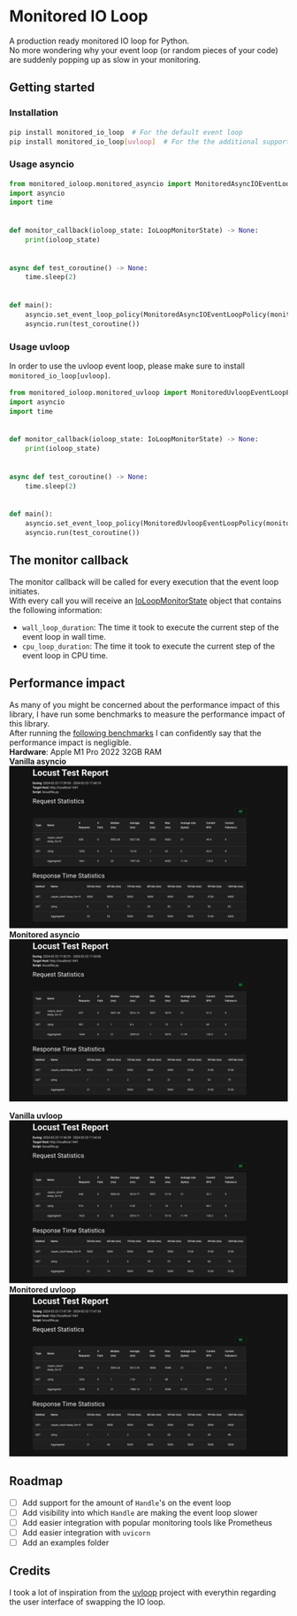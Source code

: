 # Monitored IO Loop
A production ready monitored IO loop for Python.  
No more wondering why your event loop (or random pieces of your code) are suddenly popping up as slow in your monitoring.

## Getting started
### Installation
```bash
pip install monitored_io_loop  # For the default event loop
pip install monitored_io_loop[uvloop]  # For the the additional support of the uvloop event loop
```

### Usage asyncio
```python
from monitored_ioloop.monitored_asyncio import MonitoredAsyncIOEventLoopPolicy, IoLoopMonitorState
import asyncio
import time


def monitor_callback(ioloop_state: IoLoopMonitorState) -> None:
    print(ioloop_state)


async def test_coroutine() -> None:
    time.sleep(2)


def main():
    asyncio.set_event_loop_policy(MonitoredAsyncIOEventLoopPolicy(monitor_callback))
    asyncio.run(test_coroutine())
```

### Usage uvloop
In order to use the uvloop event loop, please make sure to install `monitored_io_loop[uvloop]`.
```python
from monitored_ioloop.monitored_uvloop import MonitoredUvloopEventLoopPolicy, IoLoopMonitorState
import asyncio
import time


def monitor_callback(ioloop_state: IoLoopMonitorState) -> None:
    print(ioloop_state)


async def test_coroutine() -> None:
    time.sleep(2)


def main():
    asyncio.set_event_loop_policy(MonitoredUvloopEventLoopPolicy(monitor_callback))
    asyncio.run(test_coroutine())

```

## The monitor callback
The monitor callback will be called for every execution that the event loop initiates.  
With every call you will receive an [IoLoopMonitorState](monitored_ioloop/types.py) object that contains the following information:
- `wall_loop_duration`: The time it took to execute the current step of the event loop in wall time.
- `cpu_loop_duration`: The time it took to execute the current step of the event loop in CPU time.


## Performance impact
As many of you might be concerned about the performance impact of this library, I have run some benchmarks to measure the performance impact of this library.  
After running the [following benchmarks](stress_tests) I can confidently say that the performance impact is negligible.  
__Hardware__: Apple M1 Pro 2022 32GB RAM  
__Vanilla asyncio__
![Vanilla asyncio](stress_tests/results/asyncio.png)
__Monitored asyncio__
![Monitored asyncio](stress_tests/results/monitored_asyncio.png)

__Vanilla uvloop__
![Vanilla uvloop](stress_tests/results/uvloop.png)
__Monitored uvloop__
![Monitored uvloop](stress_tests/results/monitored_uvloop.png)

## Roadmap
- [ ] Add support for the amount of `Handle`'s on the event loop
- [ ] Add visibility into which `Handle` are making the event loop slower
- [ ] Add easier integration with popular monitoring tools like Prometheus
- [ ] Add easier integration with `uvicorn`
- [ ] Add an examples folder

## Credits
I took a lot of inspiration from the [uvloop](https://github.com/MagicStack/uvloop) project with everythin
regarding the user interface of swapping the IO loop.
